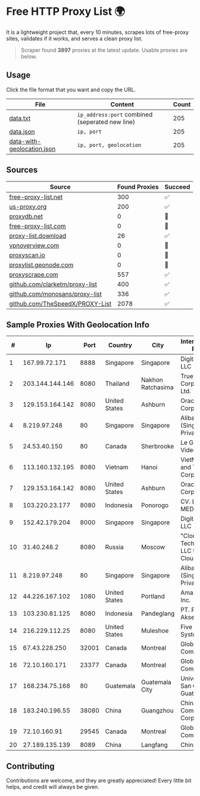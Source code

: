 
# Free HTTP Proxy List 🌍

It is a lightweight project that, every 10 minutes, scrapes lots of free-proxy sites, validates if it works, and serves a clean proxy list.


> Scraper found **3897** proxies at the latest update. Usable proxies are below.

## Usage

Click the file format that you want and copy the URL.


|File|Content|Count|
|----|-------|-----|
|[data.txt](https://raw.githubusercontent.com/themiralay/Proxy-List-World/master/data.txt)|`ip_address:port` combined (seperated new line)|205|
|[data.json](https://raw.githubusercontent.com/themiralay/Proxy-List-World/master/data.json)|`ip, port`|205|
|[data-with-geolocation.json](https://raw.githubusercontent.com/themiralay/Proxy-List-World/master/data-with-geolocation.json)|`ip, port, geolocation`|205|

## Sources

|Source|Found Proxies|Succeed|
|------|-------------|-------|
|[free-proxy-list.net](https://free-proxy-list.net)|300|✅|
|[us-proxy.org](https://www.us-proxy.org)|200|✅|
|[proxydb.net](http://proxydb.net)|0|🚫|
|[free-proxy-list.com](https://free-proxy-list.com/?page=&port=&type%5B%5D=http&type%5B%5D=https&up_time=0&search=Search)|0|🚫|
|[proxy-list.download](https://www.proxy-list.download/HTTP)|26|✅|
|[vpnoverview.com](https://vpnoverview.com/privacy/anonymous-browsing/free-proxy-servers)|0|🚫|
|[proxyscan.io](https://www.proxyscan.io)|0|🚫|
|[proxylist.geonode.com](https://proxylist.geonode.com/api/proxy-list?limit=300&page=1&sort_by=lastChecked&sort_type=desc&protocols=http,https)|0|🚫|
|[proxyscrape.com](https://api.proxyscrape.com/v2/?request=displayproxies&protocol=http&timeout=10000&country=all&ssl=all&anonymity=all)|557|✅|
|[github.com/clarketm/proxy-list](https://raw.githubusercontent.com/clarketm/proxy-list/master/proxy-list-raw.txt)|400|✅|
|[github.com/monosans/proxy-list](https://raw.githubusercontent.com/monosans/proxy-list/main/proxies/http.txt)|336|✅|
|[github.com/TheSpeedX/PROXY-List](https://raw.githubusercontent.com/TheSpeedX/PROXY-List/master/http.txt)|2078|✅|


## Sample Proxies With Geolocation Info

|#|Ip|Port|Country|City|Internet Service Provider|
|-|--|----|-------|----|-------------------------|
|1|167.99.72.171|8888|Singapore|Singapore|DigitalOcean, LLC|
|2|203.144.144.146|8080|Thailand|Nakhon Ratchasima|True Internet Corporation CO. Ltd.|
|3|129.153.164.142|8080|United States|Ashburn|Oracle Corporation|
|4|8.219.97.248|80|Singapore|Singapore|Alibaba Cloud (Singapore) Private Limited|
|5|24.53.40.150|80|Canada|Sherbrooke|Le Groupe Videotron Ltee|
|6|113.160.132.195|8080|Vietnam|Hanoi|VietNam Post and Telecom Corporation|
|7|129.153.164.142|8080|United States|Ashburn|Oracle Corporation|
|8|103.220.23.177|8080|Indonesia|Ponorogo|CV. LINTAS MEDIA|
|9|152.42.179.204|8000|Singapore|Singapore|DigitalOcean, LLC|
|10|31.40.248.2|8080|Russia|Moscow|"Cloud Technologies" LLC trading as Cloud.ru|
|11|8.219.97.248|80|Singapore|Singapore|Alibaba Cloud (Singapore) Private Limited|
|12|44.226.167.102|1080|United States|Portland|Amazon.com, Inc.|
|13|103.230.81.125|8080|Indonesia|Pandeglang|PT. Pandeglang Akses Semesta|
|14|216.229.112.25|8080|United States|Muleshoe|Five Area Systems, LLC|
|15|67.43.228.250|32001|Canada|Montreal|GloboTech Communications|
|16|72.10.160.171|23377|Canada|Montreal|GloboTech Communications|
|17|168.234.75.168|80|Guatemala|Guatemala City|Universidad de San Carlos de Guatemala|
|18|183.240.196.55|38080|China|Guangzhou|China Mobile Communications Corporation|
|19|72.10.160.91|29545|Canada|Montreal|GloboTech Communications|
|20|27.189.135.139|8089|China|Langfang|Chinanet|



## Contributing

Contributions are welcome, and they are greatly appreciated! Every
little bit helps, and credit will always be given.

